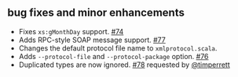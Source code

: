 ## bug fixes and minor enhancements
- Fixes `xs:gMonthDay` support. [#74](https://github.com/eed3si9n/scalaxb/issues/74)
- Adds RPC-style SOAP message support. [#77](https://github.com/eed3si9n/scalaxb/issues/77)
- Changes the default protocol file name to `xmlprotocol.scala`.
- Adds `--protocol-file` and `--protocol-package` option. [#76](https://github.com/eed3si9n/scalaxb/issues/76)
- Duplicated types are now ignored. [#78](https://github.com/eed3si9n/scalaxb/issues/78) requested by [@timperrett](https://github.com/timperrett)
